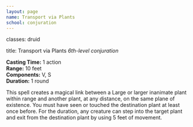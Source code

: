 ```yaml
---
layout: page
name: Transport via Plants
school: conjuration
---
```

classes: druid

title: Transport via Plants 
_6th-level conjuration_ 

**Casting Time:** 1 action    
**Range:** 10 feet    
**Components:** V, S    
**Duration:** 1 round 

This spell creates a magical link between a Large or larger inanimate plant within range and another plant, at any distance, on the same plane of existence. You must have seen or touched the destination plant at least once before. For the duration, any creature can step into the target plant and exit from the destination plant by using 5 feet of movement. 